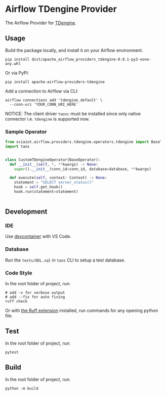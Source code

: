 
# Airflow TDengine Provider

The Airflow Provider for [TDengine](https://github.com/taosdata/TDengine).

## Usage

Build the package locally, and install it on your Airflow environment.

```shell
pip install dist/apache_airflow_providers_tdengine-0.0.1-py3-none-any.whl
```

Or via PyPI:

```shell
pip install apache-airflow-providers-tdengine
```

Add a connection to Airflow via CLI:

```shell
airflow connections add 'tdengine_default' \
  --conn-uri 'YOUR_CONN_URI_HERE'
```

NOTICE: The client driver `taosc` must be installed since only native connector i.e. `tdengine` is supported now.

### Sample Operator

```python
from sciaiot.airflow.providers.tdengine.operators.tdengine import BaseTDengineOperator
import taos


class CustomTDengineOperator(BaseOperator):
  def __init__(self, *, **kwargs) -> None:
    super().__init__(conn_id=conn_id, database=database, **kwargs)

  def execute(self, context: Context) -> None:
    statement = "SELECT server_status()"
    hook = self.get_hook()
    hook.run(statement=statement)
  
```

## Development

### IDE

Use [devcontainer](https://code.visualstudio.com/docs/devcontainers/containers) with VS Code.

### Database

Run the `tests/DDL.sql` in `taos` CLI to setup a test database.

### Code Style

In the root folder of project, run:

```shell
# add -v for verbose output
# add --fix for auto fixing
ruff check 
```

Or with [the Ruff extension](https://marketplace.visualstudio.com/items?itemName=charliermarsh.ruff) installed, run commands for any opening python file.

## Test

In the root folder of project, run:

```shell
pytest
```

## Build

In the root folder of project, run:

```shell
python -m build
```

